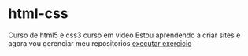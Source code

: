 # html-css
Curso de html5 e css3 curso em video
Estou aprendendo a criar sites e agora vou gerenciar meu repositorios
<a href="https://marcelo9807.github.io/html-css/Exercicios/ex001/index.html"> executar exercicio</a>
